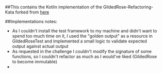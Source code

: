 ##This contains the Kotlin implementation of the GildedRose-Refactoring-Kata forked from [here](https://github.com/emilybache/GildedRose-Refactoring-Kata)

##Implementations notes:
- As I couldn't install the test framework to my machine and didn't want to spend too much time on it, 
I used the "golden output" as a resource in GildedRoseTest and implemented a small logic to validate expected output 
against actual output
- As requested in the challenge I couldn't modify the signature of some functions, so I couldn't refactor as much as I 
would've liked (GildedRose to become immutable)
- 
